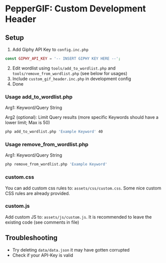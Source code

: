 # PepperGIF: Custom Development Header

## Setup
1. Add Giphy API Key to `config.inc.php`

```php
const GIPHY_API_KEY = '-- INSERT GIPHY KEY HERE --';

```

2. Edit wordlist using `tools/add_to_wordlist.php` and `tools/remove_from_wordlist.php` (see below for usages)
3. Include `custom_gif_header.inc.php` in development config
4. Done


### Usage add_to_wordlist.php
Arg1: Keyword/Query String

Arg2 (optional): Limit Query results (more specific Keywords should have a lower limit; Max is 50) 

```bash
php add_to_wordlist.php 'Example Keyword' 40
```

### Usage remove_from_wordlist.php

Arg1: Keyword/Query String
```bash
php remove_from_wordlist.php 'Example Keyword'
```


### custom.css

You can add custom css rules to: `assets/css/custom.css`. Some nice custom CSS rules are already provided.

### custom.js

Add custom JS to: `assets/js/custom.js`. It is recommended to leave the existing code (see comments in file)


## Troubleshooting

* Try deleting `data/data.json` it may have gotten corrupted
* Check if your API-Key is valid



